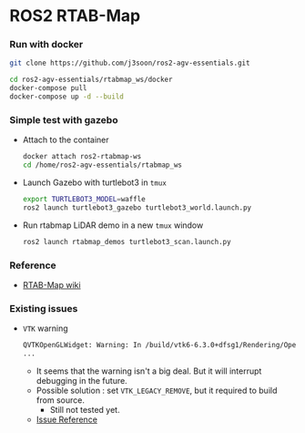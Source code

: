 # ROS2 RTAB-Map

### Run with docker

```bash
git clone https://github.com/j3soon/ros2-agv-essentials.git
```

```bash
cd ros2-agv-essentials/rtabmap_ws/docker
docker-compose pull
docker-compose up -d --build
```

### Simple test with gazebo

- Attach to the container
  ```sh
  docker attach ros2-rtabmap-ws
  cd /home/ros2-agv-essentials/rtabmap_ws
  ```
- Launch Gazebo with turtlebot3 in `tmux`
  ```bash
  export TURTLEBOT3_MODEL=waffle
  ros2 launch turtlebot3_gazebo turtlebot3_world.launch.py
  ```
- Run rtabmap LiDAR demo in a new `tmux` window
  ```bash
  ros2 launch rtabmap_demos turtlebot3_scan.launch.py
  ```

### Reference

- [RTAB-Map wiki](https://github.com/introlab/rtabmap/wiki)

### Existing issues

- `VTK` warning
  ```bash
  QVTKOpenGLWidget: Warning: In /build/vtk6-6.3.0+dfsg1/Rendering/OpenGL2/vtkOpenGLRenderWindow.cxx, line 781
  ...
  ```
  - It seems that the warning isn't a big deal. But it will interrupt debugging in the future.
  - Possible solution : set `VTK_LEGACY_REMOVE`, but it required to build from source.
      - Still not tested yet.
  - [Issue Reference](https://discourse.vtk.org/t/vtk-9-0-rc1/2916)